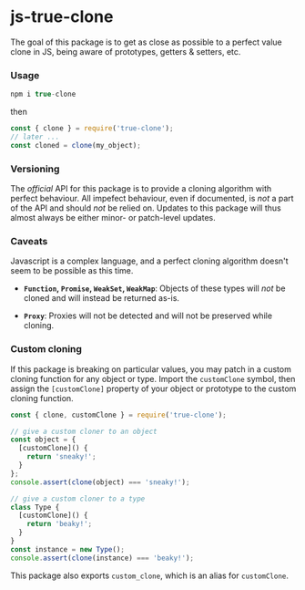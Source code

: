# js-true-clone

The goal of this package is to get as close as possible to a perfect value clone in JS, being aware of prototypes, getters & setters, etc.

### Usage

```js
npm i true-clone
```

then

```js
const { clone } = require('true-clone');
// later ...
const cloned = clone(my_object);
```

### Versioning

The *official* API for this package is to provide a cloning algorithm with perfect behaviour.
All impefect behaviour, even if documented, is *not* a part of the API and should *not* be relied on.
Updates to this package will thus almost always be either minor- or patch-level updates.

### Caveats

Javascript is a complex language, and a perfect cloning algorithm doesn't seem to be possible as this time.

- **`Function`, `Promise`, `WeakSet`, `WeakMap`**: Objects of these types will *not* be cloned and will instead be returned as-is.

- **`Proxy`**: Proxies will not be detected and will not be preserved while cloning.

### Custom cloning

If this package is breaking on particular values, you may patch in a custom cloning function for any object or type.
Import the `customClone` symbol, then assign the `[customClone]` property of your object or prototype to the custom cloning function.

```js
const { clone, customClone } = require('true-clone');

// give a custom cloner to an object
const object = {
  [customClone]() {
    return 'sneaky!';
  }
};
console.assert(clone(object) === 'sneaky!');

// give a custom cloner to a type
class Type {
  [customClone]() {
    return 'beaky!';
  }
}
const instance = new Type();
console.assert(clone(instance) === 'beaky!');
```

This package also exports `custom_clone`, which is an alias for `customClone`.
